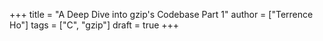 +++
title = "A Deep Dive into gzip's Codebase Part 1"
author = ["Terrence Ho"]
tags = ["C", "gzip"]
draft = true
+++
